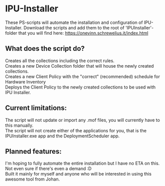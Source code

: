 # IPU-Installer

These PS-scripts will automate the installation and configuration of IPU-Installer. Download the scripts and add them to the root of 'IPUInstaller'-folder
that you will find here: https://onevinn.schrewelius.it/index.html

## What does the script do?
Creates all the collections including the correct rules.\
Creates a new Device Collection folder that will house the newly created collections.\
Creates a new Client Policy with the "correct" (recommended) schedule for Hardware Inventory\
Deploys the Client Policy to the newly created collections to be used with IPU Installer.

## Current limitations:
The script will not update or import any .mof files, you will currently have to this manually.\
The script will not create either of the applications for you, that is the IPUInstaller.exe app and the DeploymentScheduler app.

## Planned features:
I'm hoping to fully automate the entire installation but I have no ETA on this. Not even sure if there's even a demand :D\
Built it mainly for myself and anyone who will be interested in using this awesome tool from Johan.